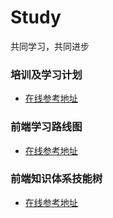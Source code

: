 # Study
共同学习，共同进步

### 培训及学习计划
* [在线参考地址](http://naotu.baidu.com/file/b0b5c8816a391a70addc1094f2d03682?token=e3ce44d22ce8801f)

### 前端学习路线图
* [在线参考地址](http://naotu.baidu.com/file/2103a985da1f3ad062bee10e88e05324?token=1b67acdbc4bb9cf8)

### 前端知识体系技能树
* [在线参考地址](http://naotu.baidu.com/file/a99414323a95ee0b9fab934fb49b9973?token=35daaf239a8d1184)